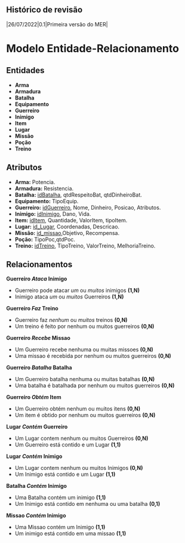 ## Histórico de revisão

|26/07/2022|0.1|Primeira versão do MER|

# Modelo Entidade-Relacionamento

## Entidades

- **Arma**
- **Armadura**
- **Batalha**
- **Equipamento**
- **Guerreiro**
- **Inimigo**
- **Item**
- **Lugar**
- **Missão**
- **Poção**
- **Treino**

## Atributos

- **Arma:** Potencia.
- **Armadura:** Resistencia.
- **Batalha:** <ins>idBatalha</ins>, qtdRespeitoBat, qtdDinheiroBat.
- **Equipamento:** TipoEquip.
- **Guerreiro:** <ins>idGuerreiro</ins>, Nome, Dinheiro, Posicao, Atributos.
- **Inimigo:** <ins>idInimigo</ins>, Dano, Vida.
- **Item:** <ins>idItem</ins>, Quantidade, ValorItem, tipoItem.
- **Lugar:** <ins>id_Lugar</ins>, Coordenadas, Descricao.
- **Missão:** <ins>id_missao</ins>,Objetivo, Recompensa.
- **Poção:** TipoPoc,qtdPoc.
- **Treino:** <ins>idTreino</ins>, TipoTreino, ValorTreino, MelhoriaTreino.

## Relacionamentos

**Guerreiro *Ataca* Inimigo**

- Guerreiro pode atacar *um* ou *muitos* inimigos **(1,N)**
- Inimigo ataca *um* ou *muitos* Guerreiros **(1,N)**

**Guerreiro *Faz* Treino**

- Guerreiro faz *nenhum* ou *muitos* treinos **(0,N)**
- Um treino é feito por nenhum ou muitos guerreiros **(0,N)**

**Guerreiro *Recebe* Missao**

- Um Guerreiro recebe nenhuma ou muitas missoes **(0,N)**
- Uma missao é recebida por nenhum ou muitos guerreiros **(0,N)**

**Guerreiro *Batalha* Batalha**

- Um Guerreiro batalha nenhuma ou muitas batalhas **(0,N)**
- Uma batalha é batalhada por nenhum ou muitos guerreiros **(0,N)**

**Guerreiro *Obtém* Item**

- Um Guerreiro obtém nenhum ou muitos itens **(0,N)**
- Um item é obtido por nenhum ou muitos guerreiros **(0,N)**

**Lugar *Contém* Guerreiro**

- Um Lugar contem nenhum ou muitos Guerreiros **(0,N)**
- Um Guerreiro está contido e um Lugar **(1,1)**

**Lugar *Contém* Inimigo**

- Um Lugar contem nenhum ou muitos Inimigos **(0,N)**
- Um Inimigo está contido e um Lugar **(1,1)**

**Batalha *Contém* Inimigo**

- Uma Batalha contém um inimigo **(1,1)**
- Um Inimigo está contido em nenhuma ou uma batalha **(0,1)**

**Missao *Contém* Inimigo**

- Uma Missao contém um Inimigo **(1,1)**
- Um inimigo está contido em uma missao **(1,1)**

